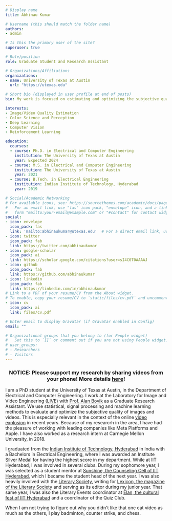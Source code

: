```yaml
---
# Display name
title: Abhinau Kumar

# Username (this should match the folder name)
authors:
- admin

# Is this the primary user of the site?
superuser: true

# Role/position
role: Graduate Student and Research Assistant

# Organizations/Affiliations
organizations:
- name: University of Texas at Austin
  url: "https://utexas.edu"

# Short bio (displayed in user profile at end of posts)
bio: My work is focused on estimating and optimizing the subjective quality of images and videos.

interests:
- Image/Video Quality Estimation
- Color Science and Perception
- Deep Learning
- Computer Vision
- Reinforcement Learning

education:
  courses:
  - course: Ph.D. in Electrical and Computer Engineering
    institution: The University of Texas at Austin
    year: Expected 2024
  - course: M.S. in Electrical and Computer Engineering
    institution: The University of Texas at Austin
    year: 2021
  - course: B.Tech. in Electrical Engineering
    institution: Indian Institute of Technology, Hyderabad
    year: 2019

# Social/Academic Networking
# For available icons, see: https://sourcethemes.com/academic/docs/page-builder/#icons
#   For an email link, use "fas" icon pack, "envelope" icon, and a link in the
#   form "mailto:your-email@example.com" or "#contact" for contact widget.
social:
- icon: envelope
  icon_pack: fas
  link: 'mailto:abhinaukumar@utexas.edu'  # For a direct email link, use "mailto:test@example.org".
- icon: twitter
  icon_pack: fab
  link: https://twitter.com/abhinaukumar
- icon: google-scholar
  icon_pack: ai
  link: https://scholar.google.com/citations?user=sI4C0T0AAAAJ
- icon: github
  icon_pack: fab
  link: https://github.com/abhinaukumar
- icon: linkedin
  icon_pack: fab
  link: https://linkedin.com/in/abhinaukumar
# Link to a PDF of your resume/CV from the About widget.
# To enable, copy your resume/CV to `static/files/cv.pdf` and uncomment the lines below.
- icon: cv
  icon_pack: ai
  link: files/cv.pdf

# Enter email to display Gravatar (if Gravatar enabled in Config)
email: ""

# Organizational groups that you belong to (for People widget)
#   Set this to `[]` or comment out if you are not using People widget.
# user_groups:
# - Researchers
# - Visitors
---
```


<h3 style="text-align: center;">
 NOTICE: Please support my research by sharing videos from your phone! More details <a href=https://abhinaukumar.github.io/hdr-videos-call>here</a>!
</h3>

I am a PhD student at the University of Texas at Austin, in the Department of Electrical and Computer Engineering. I work at the Laboratory for Image and Video Engineering [(LIVE)](https://live.ece.utexas.edu) with [Prof. Alan Bovik](http://www.ece.utexas.edu/people/faculty/alan-bovik) as a Graduate Research Assistant. We use statistical, signal processing and machine learning methods to evaluate and optimize the subjective quality of images and videos. This is especially relevant in the context of the online [video explosion](https://www.ncta.com/whats-new/report-where-does-the-majority-of-internet-traffic-come) in recent years. Because of my researcrh in the area, I have had the pleasure of working with leading companies like Meta Platforms and Apple. I have also worked as a research intern at Carnegie Mellon University, in 2018.

I graduated from the [Indian Institute of Technology, Hyderabad](https://iith.ac.in) in India with a Bachelors in Electrical Engineering, where I was awarded an Institute Silver Medal for having the highest score in my department. While at IIT Hyderabad, I was involved in several clubs. During my sophomore year, I was selected as a student mentor at [Sunshine, the Counseling Cell of IIT Hyderabad](https://sunshine.iith.ac.in/), which I became the student head of the next year. I was also heavily involved with the [Literary Society](http://gymkhana.iith.ac.in/litsoc.html), writing for [Lexicon, the magazine of the Literary Society](https://theiithlexicon.wordpress.com/) and serving as its editor during my junior year. That same year, I was also the Literary Events coordinator at [Elan, the cultural fest of IIT Hyderabad](https://www.facebook.com/pg/elan.iithyderabad/posts/) and a coordinator of the Quiz Club.

When I am not trying to figure out why you didn't like that one cat video as much as the others, I play badminton, counter strike, and chess. 
